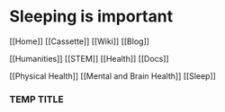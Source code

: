 # Sleeping is important
[[Home]]
[[Cassette]]
[[Wiki]]
[[Blog]]

[[Humanities]]
[[STEM]]
[[Health]]
[[Docs]]

[[Physical Health]]
[[Mental and Brain Health]]
[[Sleep]]
### TEMP TITLE
